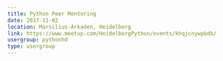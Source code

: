 ```yaml
---
title: Python Peer Mentoring
date: 2017-11-02
location: Marsilius-Arkaden, Heidelberg
link: https://www.meetup.com/HeidelbergPython/events/khqjcnywpbdb/
usergroup: pythonhd
type: usergroup
---
```

